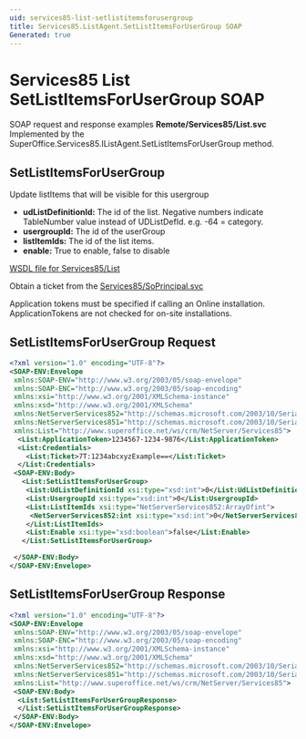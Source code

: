 ```yaml
---
uid: services85-list-setlistitemsforusergroup
title: Services85.ListAgent.SetListItemsForUserGroup SOAP
Generated: true
---
```


# Services85 List SetListItemsForUserGroup SOAP

SOAP request and response examples **Remote/Services85/List.svc**
Implemented by the <see cref="M:SuperOffice.Services85.IListAgent.SetListItemsForUserGroup">SuperOffice.Services85.IListAgent.SetListItemsForUserGroup</see> method.

## SetListItemsForUserGroup

Update listItems that will be visible for this usergroup

* **udListDefinitionId:** The id of the list. Negative numbers indicate TableNumber value instead of UDListDefId. e.g. -64 = category.
* **usergroupId:** The id of the userGroup
* **listItemIds:** The id of the list items.
* **enable:** True to enable, false to disable



[WSDL file for Services85/List](../Services85-List.md)

Obtain a ticket from the [Services85/SoPrincipal.svc](../SoPrincipal/index.md)

Application tokens must be specified if calling an Online installation. ApplicationTokens are not checked for on-site installations.

## SetListItemsForUserGroup Request

```xml
<?xml version="1.0" encoding="UTF-8"?>
<SOAP-ENV:Envelope
 xmlns:SOAP-ENV="http://www.w3.org/2003/05/soap-envelope"
 xmlns:SOAP-ENC="http://www.w3.org/2003/05/soap-encoding"
 xmlns:xsi="http://www.w3.org/2001/XMLSchema-instance"
 xmlns:xsd="http://www.w3.org/2001/XMLSchema"
 xmlns:NetServerServices852="http://schemas.microsoft.com/2003/10/Serialization/Arrays"
 xmlns:NetServerServices851="http://schemas.microsoft.com/2003/10/Serialization/"
 xmlns:List="http://www.superoffice.net/ws/crm/NetServer/Services85">
  <List:ApplicationToken>1234567-1234-9876</List:ApplicationToken>
  <List:Credentials>
    <List:Ticket>7T:1234abcxyzExample==</List:Ticket>
  </List:Credentials>
 <SOAP-ENV:Body>
   <List:SetListItemsForUserGroup>
    <List:UdListDefinitionId xsi:type="xsd:int">0</List:UdListDefinitionId>
    <List:UsergroupId xsi:type="xsd:int">0</List:UsergroupId>
    <List:ListItemIds xsi:type="NetServerServices852:ArrayOfint">
     <NetServerServices852:int xsi:type="xsd:int">0</NetServerServices852:int>
    </List:ListItemIds>
    <List:Enable xsi:type="xsd:boolean">false</List:Enable>
   </List:SetListItemsForUserGroup>

 </SOAP-ENV:Body>
</SOAP-ENV:Envelope>

```


## SetListItemsForUserGroup Response

```xml
<?xml version="1.0" encoding="UTF-8"?>
<SOAP-ENV:Envelope
 xmlns:SOAP-ENV="http://www.w3.org/2003/05/soap-envelope"
 xmlns:SOAP-ENC="http://www.w3.org/2003/05/soap-encoding"
 xmlns:xsi="http://www.w3.org/2001/XMLSchema-instance"
 xmlns:xsd="http://www.w3.org/2001/XMLSchema"
 xmlns:NetServerServices852="http://schemas.microsoft.com/2003/10/Serialization/Arrays"
 xmlns:NetServerServices851="http://schemas.microsoft.com/2003/10/Serialization/"
 xmlns:List="http://www.superoffice.net/ws/crm/NetServer/Services85">
 <SOAP-ENV:Body>
  <List:SetListItemsForUserGroupResponse>
  </List:SetListItemsForUserGroupResponse>
 </SOAP-ENV:Body>
</SOAP-ENV:Envelope>

```


